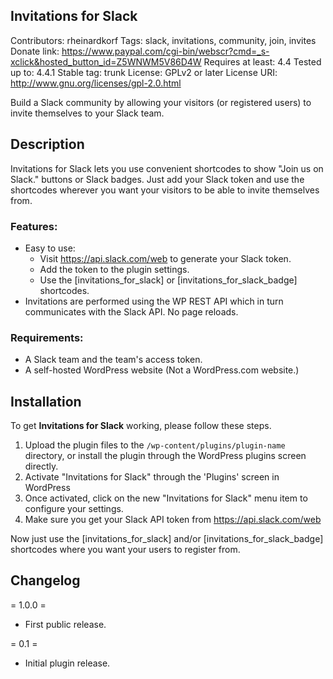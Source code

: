 ## Invitations for Slack  
Contributors: rheinardkorf
Tags: slack, invitations, community, join, invites
Donate link: https://www.paypal.com/cgi-bin/webscr?cmd=_s-xclick&hosted_button_id=Z5WNWM5V86D4W
Requires at least: 4.4
Tested up to: 4.4.1
Stable tag: trunk
License: GPLv2 or later
License URI: http://www.gnu.org/licenses/gpl-2.0.html

Build a Slack community by allowing your visitors (or registered users) to invite themselves to your Slack team.

## Description  
Invitations for Slack lets you use convenient shortcodes to show "Join us on Slack." buttons or Slack badges. Just add
your Slack token and use the shortcodes wherever you want your visitors to be able to invite themselves from.

### Features:

* Easy to use:
    * Visit <https://api.slack.com/web> to generate your Slack token.
    * Add the token to the plugin settings.
    * Use the [invitations_for_slack] or [invitations_for_slack_badge] shortcodes.
* Invitations are performed using the WP REST API which in turn communicates with the Slack API. No page reloads.

### Requirements:

* A Slack team and the team's access token.
* A self-hosted WordPress website (Not a WordPress.com website.)

## Installation  

To get **Invitations for Slack** working, please follow these steps.

1. Upload the plugin files to the `/wp-content/plugins/plugin-name` directory, or install the plugin through the WordPress plugins screen directly.
1. Activate "Invitations for Slack" through the 'Plugins' screen in WordPress
1. Once activated, click on the new "Invitations for Slack" menu item to configure your settings.
1. Make sure you get your Slack API token from <https://api.slack.com/web>

Now just use the [invitations_for_slack] and/or [invitations_for_slack_badge] shortcodes where you want your users to register from.

## Changelog  

= 1.0.0 =
* First public release.

= 0.1 =
* Initial plugin release.
